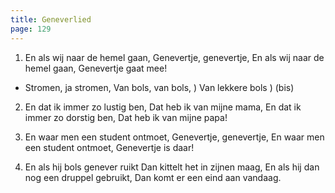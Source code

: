 ```yaml
---
title: Geneverlied
page: 129
---  
```


1. En als wij naar de hemel gaan,
Genevertje, genevertje,
En als wij naar de hemel gaan,
Genevertje gaat mee!


- Stromen, ja stromen,
Van bols, van bols,  )
Van lekkere bols     ) (bis)


2. En dat ik immer zo lustig ben,
Dat heb ik van mijne mama,
En dat ik immer zo dorstig ben,
Dat heb ik van mijne papa!


3. En waar men een student ontmoet,
Genevertje, genevertje,
En waar men een student ontmoet,
Genevertje is daar!


4. En als hij bols genever ruikt
Dan kittelt het in zijnen maag,
En als hij dan nog een druppel gebruikt,
Dan komt er een eind aan vandaag.